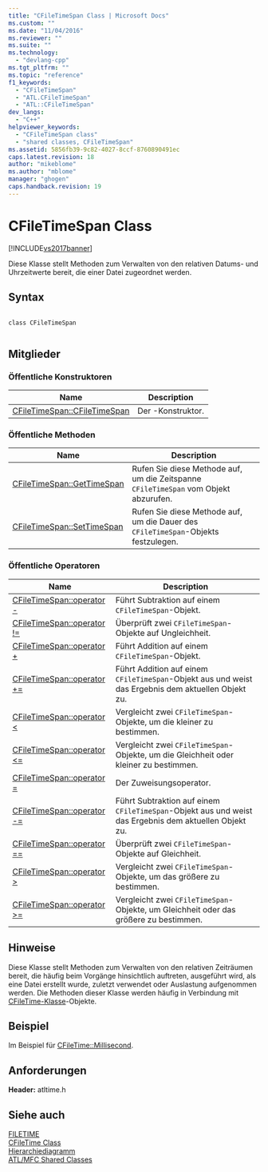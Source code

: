 ```yaml
---
title: "CFileTimeSpan Class | Microsoft Docs"
ms.custom: ""
ms.date: "11/04/2016"
ms.reviewer: ""
ms.suite: ""
ms.technology: 
  - "devlang-cpp"
ms.tgt_pltfrm: ""
ms.topic: "reference"
f1_keywords: 
  - "CFileTimeSpan"
  - "ATL.CFileTimeSpan"
  - "ATL::CFileTimeSpan"
dev_langs: 
  - "C++"
helpviewer_keywords: 
  - "CFileTimeSpan class"
  - "shared classes, CFileTimeSpan"
ms.assetid: 5856fb39-9c82-4027-8ccf-8760890491ec
caps.latest.revision: 18
author: "mikeblome"
ms.author: "mblome"
manager: "ghogen"
caps.handback.revision: 19
---
```

# CFileTimeSpan Class
[!INCLUDE[vs2017banner](../../assembler/inline/includes/vs2017banner.md)]

Diese Klasse stellt Methoden zum Verwalten von den relativen Datums\- und Uhrzeitwerte bereit, die einer Datei zugeordnet werden.  
  
## Syntax  
  
```  
  
class CFileTimeSpan  
  
```  
  
## Mitglieder  
  
### Öffentliche Konstruktoren  
  
|Name|Description|  
|----------|-----------------|  
|[CFileTimeSpan::CFileTimeSpan](../Topic/CFileTimeSpan::CFileTimeSpan.md)|Der \-Konstruktor.|  
  
### Öffentliche Methoden  
  
|Name|Description|  
|----------|-----------------|  
|[CFileTimeSpan::GetTimeSpan](../Topic/CFileTimeSpan::GetTimeSpan.md)|Rufen Sie diese Methode auf, um die Zeitspanne `CFileTimeSpan` vom Objekt abzurufen.|  
|[CFileTimeSpan::SetTimeSpan](../Topic/CFileTimeSpan::SetTimeSpan.md)|Rufen Sie diese Methode auf, um die Dauer des `CFileTimeSpan`\-Objekts festzulegen.|  
  
### Öffentliche Operatoren  
  
|Name|Description|  
|----------|-----------------|  
|[CFileTimeSpan::operator \-](../Topic/CFileTimeSpan::operator%20-.md)|Führt Subtraktion auf einem `CFileTimeSpan`\-Objekt.|  
|[CFileTimeSpan::operator \!\=](../Topic/CFileTimeSpan::operator%20!=.md)|Überprüft zwei `CFileTimeSpan`\-Objekte auf Ungleichheit.|  
|[CFileTimeSpan::operator \+](../Topic/CFileTimeSpan::operator%20+.md)|Führt Addition auf einem `CFileTimeSpan`\-Objekt.|  
|[CFileTimeSpan::operator \+\=](../Topic/CFileTimeSpan::operator%20+=.md)|Führt Addition auf einem `CFileTimeSpan`\-Objekt aus und weist das Ergebnis dem aktuellen Objekt zu.|  
|[CFileTimeSpan::operator \<](../Topic/CFileTimeSpan::operator%20%3C.md)|Vergleicht zwei `CFileTimeSpan`\-Objekte, um die kleiner zu bestimmen.|  
|[CFileTimeSpan::operator \<\=](../Topic/CFileTimeSpan::operator%20%3C=.md)|Vergleicht zwei `CFileTimeSpan`\-Objekte, um die Gleichheit oder kleiner zu bestimmen.|  
|[CFileTimeSpan::operator \=](../Topic/CFileTimeSpan::operator%20=.md)|Der Zuweisungsoperator.|  
|[CFileTimeSpan::operator \-\=](../Topic/CFileTimeSpan::operator%20-=.md)|Führt Subtraktion auf einem `CFileTimeSpan`\-Objekt aus und weist das Ergebnis dem aktuellen Objekt zu.|  
|[CFileTimeSpan::operator \=\=](../Topic/CFileTimeSpan::operator%20==.md)|Überprüft zwei `CFileTimeSpan`\-Objekte auf Gleichheit.|  
|[CFileTimeSpan::operator \>](../Topic/CFileTimeSpan::operator%20%3E.md)|Vergleicht zwei `CFileTimeSpan`\-Objekte, um das größere zu bestimmen.|  
|[CFileTimeSpan::operator \>\=](../Topic/CFileTimeSpan::operator%20%3E=.md)|Vergleicht zwei `CFileTimeSpan`\-Objekte, um Gleichheit oder das größere zu bestimmen.|  
  
## Hinweise  
 Diese Klasse stellt Methoden zum Verwalten von den relativen Zeiträumen bereit, die häufig beim Vorgänge hinsichtlich auftreten, ausgeführt wird, als eine Datei erstellt wurde, zuletzt verwendet oder Auslastung aufgenommen werden.  Die Methoden dieser Klasse werden häufig in Verbindung mit [CFileTime\-Klasse](../../atl-mfc-shared/reference/cfiletime-class.md)\-Objekte.  
  
## Beispiel  
 Im Beispiel für [CFileTime::Millisecond](../Topic/CFileTime::Millisecond.md).  
  
## Anforderungen  
 **Header:** atltime.h  
  
## Siehe auch  
 [FILETIME](http://msdn.microsoft.com/library/windows/desktop/ms724284)   
 [CFileTime Class](../../atl-mfc-shared/reference/cfiletime-class.md)   
 [Hierarchiediagramm](../../mfc/hierarchy-chart.md)   
 [ATL\/MFC Shared Classes](../../atl-mfc-shared/atl-mfc-shared-classes.md)